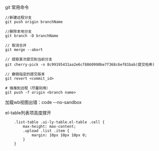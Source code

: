 git 常用命令

```
//新建远程分支
git push origin branchName

//删除本地分支
git branch -D branchName

// 取消合并
git merge --abort

// 提取某次提交到当前分支
git cherry-pick -n 8c99195431aa2e6cf8860990be7f368c6ef81bab(提交哈希)

// 撤销指定的提交版本 
git revert <commit_id>

# 强推到远程（尽量别用）
git push -f origin <branch name>
```



加载wb视图出错：code --no-sandbox



el-table列表项高度撑开

```
	.list-table .ui-ly-table.el-table .cell {
		max-height: max-content;
		.upload .list .item {
			margin: 10px 10px 10px 0;
		}
	}
```

